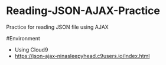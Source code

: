 # Reading-JSON-AJAX-Practice
Practice for reading JSON file using AJAX

#Environment
- Using Cloud9
- https://json-ajax-ninasleepyhead.c9users.io/index.html
